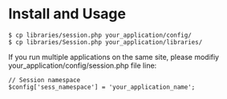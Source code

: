 Install and Usage
======================

    $ cp libraries/session.php your_application/config/
    $ cp libraries/Session.php your_application/libraries/
    
If you run multiple applications on the same site, please modifiy your_application/config/session.php file line:

    // Session namespace
    $config['sess_namespace'] = 'your_application_name';

